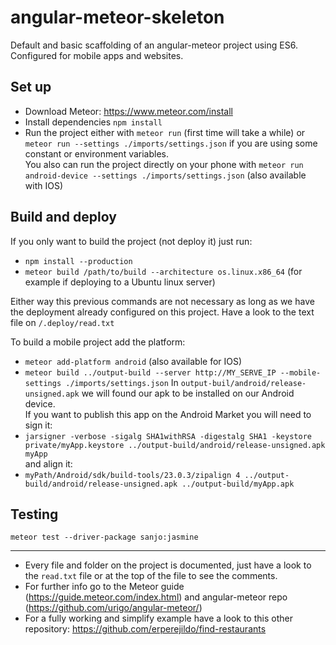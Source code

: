 # angular-meteor-skeleton
Default and basic scaffolding of an angular-meteor project using ES6. Configured for mobile apps and websites.

## Set up

- Download Meteor: https://www.meteor.com/install
- Install dependencies `npm install`
- Run the project either with `meteor run` (first time will take a while) or `meteor run --settings ./imports/settings.json`
if you are using some constant or environment variables.<br>
You also can run the project directly on your phone with `meteor run android-device --settings ./imports/settings.json` (also available with IOS)

## Build and deploy
If you only want to build the project (not deploy it) just run:
- `npm install --production`
- `meteor build /path/to/build --architecture os.linux.x86_64` (for example if deploying to a Ubuntu linux server)

Either way this previous commands are not necessary as long as we have the deployment already configured on this project. Have a look to
the text file on `/.deploy/read.txt`

To build a mobile project add the platform:
- `meteor add-platform android` (also available for IOS)
- `meteor build ../output-build --server http://MY_SERVE_IP --mobile-settings ./imports/settings.json`
In `output-buil/android/release-unsigned.apk` we will found our apk to be installed on our Android device.<br>If you want to publish this app
on the Android Market you will need to sign it:
- `jarsigner -verbose -sigalg SHA1withRSA -digestalg SHA1 -keystore private/myApp.keystore ../output-build/android/release-unsigned.apk myApp`<br>
and align it:
- `myPath/Android/sdk/build-tools/23.0.3/zipalign 4 ../output-build/android/release-unsigned.apk ../output-build/myApp.apk`

## Testing
`meteor test --driver-package sanjo:jasmine`

----------
* Every file and folder on the project is documented, just have a look to the `read.txt` file or at the top of the file to see the comments.
* For further info go to the Meteor guide (https://guide.meteor.com/index.html) and angular-meteor repo (https://github.com/urigo/angular-meteor/)
* For a fully working and simplify example have a look to this other repository: https://github.com/erperejildo/find-restaurants